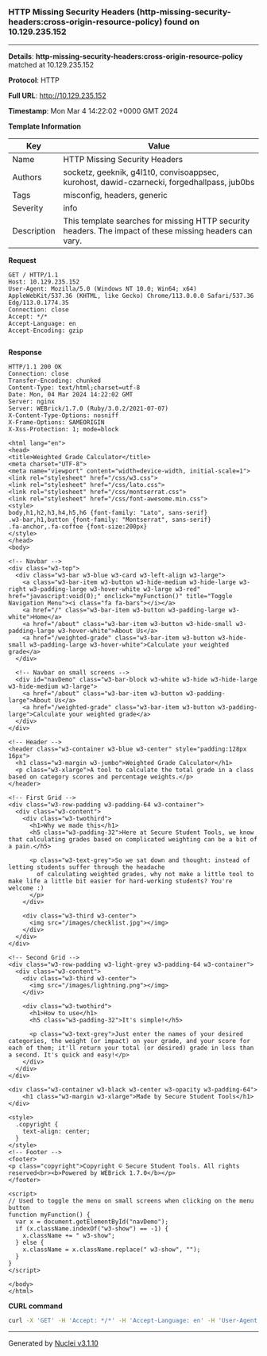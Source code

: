 ### HTTP Missing Security Headers (http-missing-security-headers:cross-origin-resource-policy) found on 10.129.235.152

----
**Details**: **http-missing-security-headers:cross-origin-resource-policy** matched at 10.129.235.152

**Protocol**: HTTP

**Full URL**: http://10.129.235.152

**Timestamp**: Mon Mar 4 14:22:02 +0000 GMT 2024

**Template Information**

| Key | Value |
| --- | --- |
| Name | HTTP Missing Security Headers |
| Authors | socketz, geeknik, g4l1t0, convisoappsec, kurohost, dawid-czarnecki, forgedhallpass, jub0bs |
| Tags | misconfig, headers, generic |
| Severity | info |
| Description | This template searches for missing HTTP security headers. The impact of these missing headers can vary.<br> |

**Request**
```http
GET / HTTP/1.1
Host: 10.129.235.152
User-Agent: Mozilla/5.0 (Windows NT 10.0; Win64; x64) AppleWebKit/537.36 (KHTML, like Gecko) Chrome/113.0.0.0 Safari/537.36 Edg/113.0.1774.35
Connection: close
Accept: */*
Accept-Language: en
Accept-Encoding: gzip


```

**Response**
```http
HTTP/1.1 200 OK
Connection: close
Transfer-Encoding: chunked
Content-Type: text/html;charset=utf-8
Date: Mon, 04 Mar 2024 14:22:02 GMT
Server: nginx
Server: WEBrick/1.7.0 (Ruby/3.0.2/2021-07-07)
X-Content-Type-Options: nosniff
X-Frame-Options: SAMEORIGIN
X-Xss-Protection: 1; mode=block

<html lang="en">
<head>
<title>Weighted Grade Calculator</title>
<meta charset="UTF-8">
<meta name="viewport" content="width=device-width, initial-scale=1">
<link rel="stylesheet" href="/css/w3.css">
<link rel="stylesheet" href="/css/lato.css">
<link rel="stylesheet" href="/css/montserrat.css">
<link rel="stylesheet" href="/css/font-awesome.min.css">
<style>
body,h1,h2,h3,h4,h5,h6 {font-family: "Lato", sans-serif}
.w3-bar,h1,button {font-family: "Montserrat", sans-serif}
.fa-anchor,.fa-coffee {font-size:200px}
</style>
</head>
<body>

<!-- Navbar -->
<div class="w3-top">
  <div class="w3-bar w3-blue w3-card w3-left-align w3-large">
    <a class="w3-bar-item w3-button w3-hide-medium w3-hide-large w3-right w3-padding-large w3-hover-white w3-large w3-red" href="javascript:void(0);" onclick="myFunction()" title="Toggle Navigation Menu"><i class="fa fa-bars"></i></a>
    <a href="/" class="w3-bar-item w3-button w3-padding-large w3-white">Home</a>
    <a href="/about" class="w3-bar-item w3-button w3-hide-small w3-padding-large w3-hover-white">About Us</a>
    <a href="/weighted-grade" class="w3-bar-item w3-button w3-hide-small w3-padding-large w3-hover-white">Calculate your weighted grade</a>
  </div>

  <!-- Navbar on small screens -->
  <div id="navDemo" class="w3-bar-block w3-white w3-hide w3-hide-large w3-hide-medium w3-large">
    <a href="/about" class="w3-bar-item w3-button w3-padding-large">About Us</a>
    <a href="/weighted-grade" class="w3-bar-item w3-button w3-padding-large">Calculate your weighted grade</a>
  </div>
</div>

<!-- Header -->
<header class="w3-container w3-blue w3-center" style="padding:128px 16px">
  <h1 class="w3-margin w3-jumbo">Weighted Grade Calculator</h1>
  <p class="w3-xlarge">A tool to calculate the total grade in a class based on category scores and percentage weights.</p>
</header>

<!-- First Grid -->
<div class="w3-row-padding w3-padding-64 w3-container">
  <div class="w3-content">
    <div class="w3-twothird">
      <h1>Why we made this</h1>
      <h5 class="w3-padding-32">Here at Secure Student Tools, we know that calculating grades based on complicated weighting can be a bit of a pain.</h5>

      <p class="w3-text-grey">So we sat down and thought: instead of letting students suffer through the headache 
        of calculating weighted grades, why not make a little tool to make life a little bit easier for hard-working students? You're welcome :)
      </p>
    </div>

    <div class="w3-third w3-center">
      <img src="/images/checklist.jpg"></img>
    </div>
  </div>
</div>

<!-- Second Grid -->
<div class="w3-row-padding w3-light-grey w3-padding-64 w3-container">
  <div class="w3-content">
    <div class="w3-third w3-center">
      <img src="/images/lightning.png"></img>
    </div>

    <div class="w3-twothird">
      <h1>How to use</h1>
      <h5 class="w3-padding-32">It's simple!</h5>

      <p class="w3-text-grey">Just enter the names of your desired categories, the weight (or impact) on your grade, and your score for each of them; it'll return your total (or desired) grade in less than a second. It's quick and easy!</p>
    </div>
  </div>
</div>

<div class="w3-container w3-black w3-center w3-opacity w3-padding-64">
    <h1 class="w3-margin w3-xlarge">Made by Secure Student Tools</h1>
</div>

<style>
  .copyright {
    text-align: center;
  }
</style>
<!-- Footer -->
<footer>
<p class="copyright">Copyright © Secure Student Tools. All rights reserved<br><b>Powered by WEBrick 1.7.0</b></p>
</footer>

<script>
// Used to toggle the menu on small screens when clicking on the menu button
function myFunction() {
  var x = document.getElementById("navDemo");
  if (x.className.indexOf("w3-show") == -1) {
    x.className += " w3-show";
  } else { 
    x.className = x.className.replace(" w3-show", "");
  }
}
</script>

</body>
</html>

```


**CURL command**
```sh
curl -X 'GET' -H 'Accept: */*' -H 'Accept-Language: en' -H 'User-Agent: Mozilla/5.0 (Windows NT 10.0; Win64; x64) AppleWebKit/537.36 (KHTML, like Gecko) Chrome/113.0.0.0 Safari/537.36 Edg/113.0.1774.35' 'http://10.129.235.152'
```

----

Generated by [Nuclei v3.1.10](https://github.com/projectdiscovery/nuclei)